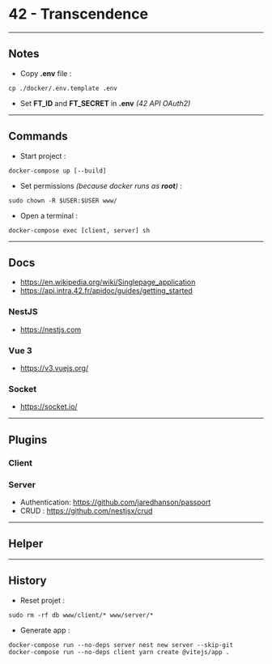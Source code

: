 # 42 - Transcendence

---
## Notes
- Copy __.env__ file :
```
cp ./docker/.env.template .env
```
- Set __FT_ID__ and __FT_SECRET__ in __.env__ _(42 API OAuth2)_

---
## Commands
- Start project :
```
docker-compose up [--build]
```
- Set permissions _(because docker runs as __root__)_ :
```
sudo chown -R $USER:$USER www/
```
- Open a terminal :
```
docker-compose exec [client, server] sh
```

---
## Docs
- https://en.wikipedia.org/wiki/Singlepage_application
- https://api.intra.42.fr/apidoc/guides/getting_started

### NestJS
- https://nestjs.com

### Vue 3
- https://v3.vuejs.org/

### Socket
- https://socket.io/

---
## Plugins

### Client

### Server
- Authentication: https://github.com/jaredhanson/passport
- CRUD : https://github.com/nestjsx/crud

---
## Helper

---
## History
- Reset projet :
```
sudo rm -rf db www/client/* www/server/*
```
- Generate app :
```
docker-compose run --no-deps server nest new server --skip-git
docker-compose run --no-deps client yarn create @vitejs/app .
```
